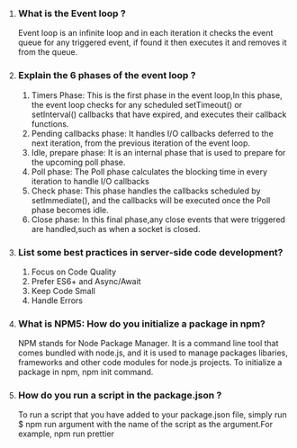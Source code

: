 1. ### What is the Event loop ?

   Event loop is an infinite loop and in each iteration it checks the event queue for any triggered event, if found it then executes it and removes it from the queue.

2. ### Explain the 6 phases of the event loop ?

   1. Timers Phase: This is the first phase in the event loop,In this phase, the event loop checks for any scheduled setTimeout() or setInterval() callbacks that have expired, and executes their callback functions.
   1. Pending callbacks phase: It handles I/O callbacks deferred to the next iteration, from the previous iteration of the event loop.
   1. Idle, prepare phase: It is an internal phase that is used to prepare for the upcoming poll phase.
   1. Poll phase: The Poll phase calculates the blocking time in every iteration to handle I/O callbacks
   1. Check phase: This phase handles the callbacks scheduled by setImmediate(), and the callbacks will be executed once the Poll phase becomes idle.
   1. Close phase: In this final phase,any close events that were triggered are handled,such as when a socket is closed.

3. ### List some best practices in server-side code development?

   1. Focus on Code Quality
   2. Prefer ES6+ and Async/Await
   3. Keep Code Small
   4. Handle Errors

4. ### What is NPM5: How do you initialize a package in npm?

   NPM stands for Node Package Manager. It is a command line tool that comes bundled with node.js, and it is used to manage packages libaries, frameworks and other code modules for node.js projects. To initialize a package in npm, npm init command.

5. ### How do you run a script in the package.json ?
   To run a script that you have added to your package.json file, simply run $ npm run argument with the name of the script as the argument.For example,
   npm run prettier
